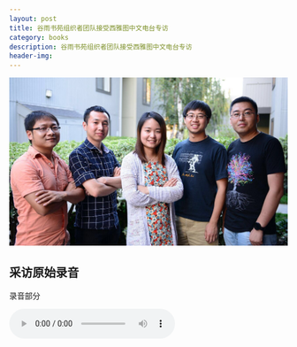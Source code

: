 ```yaml
---
layout: post
title: 谷雨书苑组织者团队接受西雅图中文电台专访 
category: books 
description: 谷雨书苑组织者团队接受西雅图中文电台专访
header-img: 
---
```


![img](/img/interview.jpg)

## 采访原始录音

录音部分

<audio controls="controls">
   <source src="{{site.www-data-url}}/audio/2015-09-07-interview.mp3" type="audio/mpeg">
 Your browser does not support the audio element.
</audio>


[谷雨书苑]:    http://valleyrain.org  "谷雨书苑"
